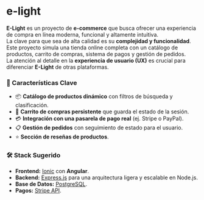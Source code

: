# e-light

**E-Light** es un proyecto de **e-commerce** que busca ofrecer una experiencia de compra en línea moderna, funcional y altamente intuitiva.  
La clave para que sea de alta calidad es su **complejidad y funcionalidad**. Este proyecto simula una tienda online completa con un catálogo de productos, carrito de compras, sistema de pagos y gestión de pedidos.  
La atención al detalle en la **experiencia de usuario (UX)** es crucial para diferenciar **E-Light** de otras plataformas.

### 🚀 Características Clave
- 📦 **Catálogo de productos dinámico** con filtros de búsqueda y clasificación.  
- 🛒 **Carrito de compras persistente** que guarda el estado de la sesión.  
- 💳 **Integración con una pasarela de pago real** (ej. Stripe o PayPal).  
- 📋 **Gestión de pedidos** con seguimiento de estado para el usuario.  
- ⭐ **Sección de reseñas de productos**.  

### 🛠️ Stack Sugerido
- **Frontend:** [Ionic](https://ionicframework.com/) con **Angular**.  
- **Backend:** [Express.js](https://expressjs.com/) para una arquitectura ligera y escalable en Node.js.  
- **Base de Datos:** [PostgreSQL](https://www.postgresql.org/).  
- **Pagos:** [Stripe API](https://stripe.com/).  

